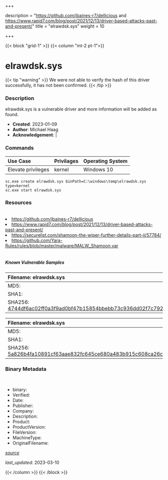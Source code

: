 +++

description = "https://github.com/jbaines-r7/dellicious and https://www.rapid7.com/blog/post/2021/12/13/driver-based-attacks-past-and-present/"
title = "elrawdsk.sys"
weight = 10

+++


{{< block "grid-1" >}}
{{< column "mt-2 pt-1">}}




# elrawdsk.sys 


{{< tip "warning" >}}
We were not able to verify the hash of this driver successfully, it has not been confirmed.
{{< /tip >}}




### Description


elrawdsk.sys is a vulnerable driver and more information will be added as found.


- **Created**: 2023-01-09
- **Author**: Michael Haag
- **Acknowledgement**:  | [](https://twitter.com/)

### Commands

| Use Case | Privilages | Operating System | 
|:---- | ---- | ---- |
| Elevate privileges | kernel | Windows 10 |

```
sc.exe create elrawdsk.sys binPath=C:\windows\temp\elrawdsk.sys type=kernel
sc.exe start elrawdsk.sys
```

### Resources
<br>


<li><a href=" https://github.com/jbaines-r7/dellicious"> https://github.com/jbaines-r7/dellicious</a></li>

<li><a href=" https://www.rapid7.com/blog/post/2021/12/13/driver-based-attacks-past-and-present/"> https://www.rapid7.com/blog/post/2021/12/13/driver-based-attacks-past-and-present/</a></li>

<li><a href="https://securelist.com/shamoon-the-wiper-further-details-part-ii/57784/">https://securelist.com/shamoon-the-wiper-further-details-part-ii/57784/</a></li>

<li><a href="https://github.com/Yara-Rules/rules/blob/master/malware/MALW_Shamoon.yar">https://github.com/Yara-Rules/rules/blob/master/malware/MALW_Shamoon.yar</a></li>


<br>


##### Known Vulnerable Samples

| Filename: elrawdsk.sys |
|:---- |
|MD5: <a href="https://www.virustotal.com/gui/file/{&#39;Filename&#39;: &#39;elrawdsk.sys&#39;, &#39;MD5&#39;: &#39;&#39;, &#39;SHA1&#39;: &#39;&#39;, &#39;SHA256&#39;: &#39;4744df6ac02ff0a3f9ad0bf47b15854bbebb73c936dd02f7c79293a2828406f6&#39;}"></a>|
|SHA1: <a href="https://www.virustotal.com/gui/file/{&#39;Filename&#39;: &#39;elrawdsk.sys&#39;, &#39;MD5&#39;: &#39;&#39;, &#39;SHA1&#39;: &#39;&#39;, &#39;SHA256&#39;: &#39;4744df6ac02ff0a3f9ad0bf47b15854bbebb73c936dd02f7c79293a2828406f6&#39;}"></a>|
|SHA256: <a href="https://www.virustotal.com/gui/file/{&#39;Filename&#39;: &#39;elrawdsk.sys&#39;, &#39;MD5&#39;: &#39;&#39;, &#39;SHA1&#39;: &#39;&#39;, &#39;SHA256&#39;: &#39;4744df6ac02ff0a3f9ad0bf47b15854bbebb73c936dd02f7c79293a2828406f6&#39;}">4744df6ac02ff0a3f9ad0bf47b15854bbebb73c936dd02f7c79293a2828406f6</a>|

| Filename: elrawdsk.sys |
|:---- |
|MD5: <a href="https://www.virustotal.com/gui/file/{&#39;Filename&#39;: &#39;elrawdsk.sys&#39;, &#39;MD5&#39;: &#39;&#39;, &#39;SHA1&#39;: &#39;&#39;, &#39;SHA256&#39;: &#39;5a826b4fa10891cf63aae832fc645ce680a483b915c608ca26cedbb173b1b80a&#39;}"></a>|
|SHA1: <a href="https://www.virustotal.com/gui/file/{&#39;Filename&#39;: &#39;elrawdsk.sys&#39;, &#39;MD5&#39;: &#39;&#39;, &#39;SHA1&#39;: &#39;&#39;, &#39;SHA256&#39;: &#39;5a826b4fa10891cf63aae832fc645ce680a483b915c608ca26cedbb173b1b80a&#39;}"></a>|
|SHA256: <a href="https://www.virustotal.com/gui/file/{&#39;Filename&#39;: &#39;elrawdsk.sys&#39;, &#39;MD5&#39;: &#39;&#39;, &#39;SHA1&#39;: &#39;&#39;, &#39;SHA256&#39;: &#39;5a826b4fa10891cf63aae832fc645ce680a483b915c608ca26cedbb173b1b80a&#39;}">5a826b4fa10891cf63aae832fc645ce680a483b915c608ca26cedbb173b1b80a</a>|




### Binary Metadata
<br>

- binary: 
- Verified: 
- Date: 
- Publisher: 
- Company: 
- Description: 
- Product: 
- ProductVersion: 
- FileVersion: 
- MachineType: 
- OriginalFilename: 

[*source*](https://github.com/magicsword-io/LOLDrivers/tree/main/yaml/elrawdsk.sys.yml)

*last_updated:* 2023-03-10


{{< /column >}}
{{< /block >}}
